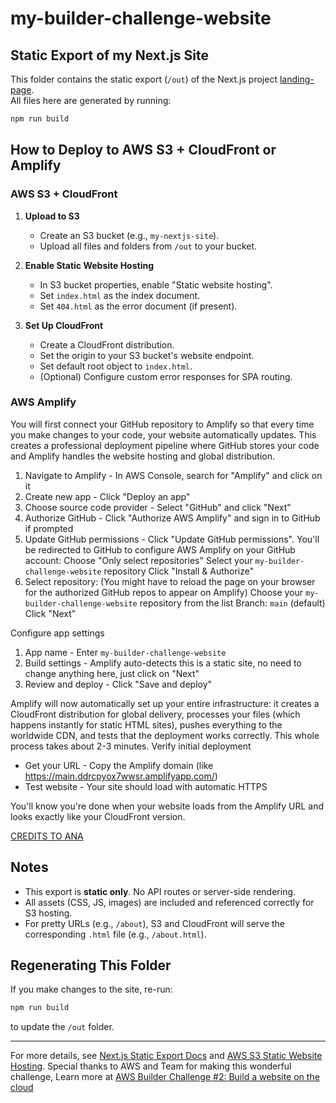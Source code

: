 # my-builder-challenge-website
## Static Export of my Next.js Site

This folder contains the static export (`/out`) of the Next.js project [landing-page](https://github.com/Praneel7015/landing-page).  
All files here are generated by running:

```bash
npm run build
```

## How to Deploy to AWS S3 + CloudFront or Amplify

### AWS S3 + CloudFront
1. **Upload to S3**
   - Create an S3 bucket (e.g., `my-nextjs-site`).
   - Upload all files and folders from `/out` to your bucket.

2. **Enable Static Website Hosting**
   - In S3 bucket properties, enable "Static website hosting".
   - Set `index.html` as the index document.
   - Set `404.html` as the error document (if present).

3. **Set Up CloudFront**
   - Create a CloudFront distribution.
   - Set the origin to your S3 bucket's website endpoint.
   - Set default root object to `index.html`.
   - (Optional) Configure custom error responses for SPA routing.
     
### AWS Amplify
 You will  first connect your GitHub repository to Amplify so that every time you make changes to your code, your website automatically updates. This creates a professional deployment pipeline where GitHub stores your code and Amplify handles the website hosting and global distribution.

  1. Navigate to Amplify - In AWS Console, search for "Amplify" and click on it
  2. Create new app - Click "Deploy an app"
  3. Choose source code provider - Select "GitHub" and click "Next"
  4. Authorize GitHub - Click "Authorize AWS Amplify" and sign in to GitHub if prompted
  5. Update GitHub permissions - Click "Update GitHub permissions". You'll be redirected to GitHub to configure AWS Amplify on your GitHub account:
        Choose "Only select repositories"
        Select your `my-builder-challenge-website` repository
        Click "Install & Authorize"
  6. Select repository: (You might have to reload the page on your browser for the authorized GitHub repos to appear on Amplify)
        Choose your `my-builder-challenge-website` repository from the list
        Branch: `main` (default)
        Click "Next"

Configure app settings

  1. App name - Enter `my-builder-challenge-website`
  2. Build settings - Amplify auto-detects this is a static site, no need to change anything here, just click on "Next"
  3. Review and deploy - Click "Save and deploy"

Amplify will now automatically set up your entire infrastructure: it creates a CloudFront distribution for global delivery, processes your files (which happens instantly for static HTML sites), pushes everything to the worldwide CDN, and tests that the deployment works correctly. This whole process takes about 2-3 minutes.
Verify initial deployment

  - Get your URL - Copy the Amplify domain (like https://main.ddrcpyox7wwsr.amplifyapp.com/)
 - Test website - Your site should load with automatic HTTPS

You'll know you're done when your website loads from the Amplify URL and looks exactly like your CloudFront version.

[CREDITS TO ANA](https://builder.aws.com/content/31ZX81MJtym9PTFGBkPh42RbEsl/professional-deployment-github-amplify-and-modern-web-development)

## Notes

- This export is **static only**. No API routes or server-side rendering.
- All assets (CSS, JS, images) are included and referenced correctly for S3 hosting.
- For pretty URLs (e.g., `/about`), S3 and CloudFront will serve the corresponding `.html` file (e.g., `/about.html`).

## Regenerating This Folder

If you make changes to the site, re-run:

```bash
npm run build
```

to update the `/out` folder.

---

For more details, see [Next.js Static Export Docs](https://nextjs.org/docs/pages/building-your-application/deploying/static-exports) and [AWS S3 Static Website Hosting](https://docs.aws.amazon.com/AmazonS3/latest/userguide/static-website-hosting.html).
Special thanks to AWS and Team for making this wonderful challenge, Learn more at [AWS Builder Challenge #2: Build a website on the cloud](https://builder.aws.com/content/31C2WxIDSQive7q2Dv5xNFCmYJj/aws-builder-challenge-2-build-a-website-on-the-cloud?trk=86c76c09-e8f4-4138-badc-604ce7bc5d77&sc_channel=el)
